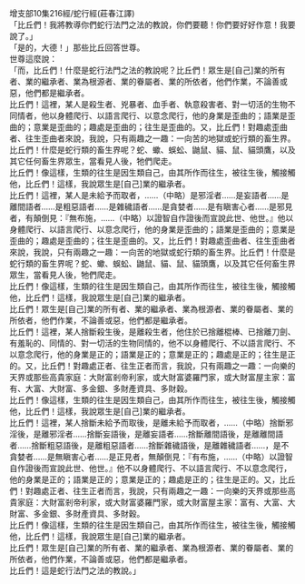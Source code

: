 增支部10集216經/蛇行經(莊春江譯)  
「比丘們！我將教導你們蛇行法門之法的教說，你們要聽！你們要好好作意！我要說了。」  
「是的，大德！」那些比丘回答世尊。  
世尊這麼說：  
「而，比丘們！什麼是蛇行法門之法的教說呢？比丘們！眾生是[自己]業的所有者、業的繼承者、業為根源者、業的眷屬者、業的所依者，他們作業，不論善或惡，他們都是繼承者。  
比丘們！這裡，某人是殺生者、兇暴者、血手者、執意殺害者、對一切活的生物不同情者，他以身體爬行、以語言爬行、以意念爬行，他的身業是歪曲的；語業是歪曲的；意業是歪曲的；趣處是歪曲的；往生是歪曲的。又，比丘們！對趣處歪曲者、往生歪曲者來說，我說，只有兩趣之一趣：一向苦的地獄或蛇行類的畜生界。比丘們！什麼是蛇行類的畜生界呢？蛇、蠍、蜈蚣、鼬鼠、貓、鼠、貓頭鷹，以及其它任何畜生界眾生，當看見人後，牠們爬走。  
比丘們！像這樣，生類的往生是因生類自己，由其所作而往生，被往生後，觸接觸他，比丘們！這樣，我說眾生是[自己]業的繼承者。  
比丘們！這裡，某人是未給予而取者，……（中略）是邪淫者……是妄語者……是離間語者……是粗惡語者……是雜穢語者……是貪婪者……是有瞋害心者……是邪見者，有顛倒見：『無布施，……（中略）以證智自作證後而宣說此世、他世。』他以身體爬行、以語言爬行、以意念爬行，他的身業是歪曲的；語業是歪曲的；意業是歪曲的；趣處是歪曲的；往生是歪曲的。又，比丘們！對趣處歪曲者、往生歪曲者來說，我說，只有兩趣之一趣：一向苦的地獄或蛇行類的畜生界。比丘們！什麼是蛇行類的畜生界呢？蛇、蠍、蜈蚣、鼬鼠、貓、鼠、貓頭鷹，以及其它任何畜生界眾生，當看見人後，牠們爬走。  
比丘們！像這樣，生類的往生是因生類自己，由其所作而往生，被往生後，觸接觸他，比丘們！這樣，我說眾生是[自己]業的繼承者。  
比丘們！眾生是[自己]業的所有者、業的繼承者、業為根源者、業的眷屬者、業的所依者，他們作業，不論善或惡，他們都是繼承者。  
比丘們！這裡，某人捨斷殺生後，是離殺生者，他住於已捨離棍棒、已捨離刀劍、有羞恥的、同情的、對一切活的生物同情的，他不以身體爬行、不以語言爬行、不以意念爬行，他的身業是正的；語業是正的；意業是正的；趣處是正的；往生是正的。又，比丘們！對趣處正者、往生正者而言，我說，只有兩趣之一趣：一向樂的天界或那些高貴家庭：大財富剎帝利家，或大財富婆羅門家，或大財富屋主家：富有、大富、大財富、多金銀、多財產資具、多財穀。  
比丘們！像這樣，生類的往生是因生類自己，由其所作而往生，被往生後，觸接觸他，比丘們！這樣，我說眾生是[自己]業的繼承者。  
比丘們！這裡，某人捨斷未給予而取後，是離未給予而取者，……（中略）捨斷邪淫後，是離邪淫者……捨斷妄語後，是離妄語者……捨斷離間語後，是離離間語者……捨斷粗惡語後，是離粗惡語者……捨斷雜穢語後，是離雜穢語者……，是不貪婪者……是無瞋害心者……是正見者，無顛倒見：『有布施，……（中略）以證智自作證後而宣說此世、他世。』他不以身體爬行、不以語言爬行、不以意念爬行，他的身業是正的；語業是正的；意業是正的；趣處是正的；往生是正的。又，比丘們！對趣處正者、往生正者而言，我說，只有兩趣之一趣：一向樂的天界或那些高貴家庭：大財富剎帝利家，或大財富婆羅門家，或大財富屋主家：富有、大富、大財富、多金銀、多財產資具、多財穀。  
比丘們！像這樣，生類的往生是因生類自己，由其所作而往生，被往生後，觸接觸他，比丘們！這樣，我說眾生是[自己]業的繼承者。  
比丘們！眾生是[自己]業的所有者、業的繼承者、業為根源者、業的眷屬者、業的所依者，他們作業，不論善或惡，他們都是繼承者。  
比丘們！這是蛇行法門之法的教說。」  
  
  
